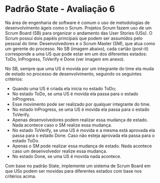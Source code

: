 # Padrão State - Avaliação 6

Na área de engenharia de software é comum o uso de metodologias de desenvolvimento ágeis como o Scrum.
Projetos Scrum fazem uso de um Scrum Board (SB) para organizar o andamento das User Stories (USs). 
O Scrum possui dois papéis principais que podem ser assumidos pelo pessoal do time: Desenvolvedores e o Scrum Master (SM), que atua como um gerente do processo.
No SB (imagem abaixo), cada cartão (post-it) corresponde a uma US que pode estar em um dos diferentes estados: ToDo, InProgress, ToVerify e Done (ver imagem em anexo). 

No SB, sempre que uma US é movida por um integrante do time ela muda de estado no processo de desenvolvimento, seguindo os seguintes critérios: 

- Quando uma US é criada ela inicia no estado ToDo;
- No estado ToDo, se uma US é movida ela passa para o estado InProgress. 
- Esse movimento pode ser realizado por qualquer integrante do time. 
- No estado InProgress, se uma US é movida ela passa para o estado ToVerify. 
- Apenas desenvolvedores podem realizar essa mudança de estado. Nada acontece caso o SM realize essa mudança. 
- No estado ToVerify, se uma US é movida e a mesma está aprovada ela passa para o estado Done. Caso não esteja aprovada ela passa para o estado ToDo. 
- Apenas o SM pode realizar essa mudança de estado. Nada acontece caso um desenvolvedor realize essa mudança. 
- No estado Done, se uma US é movida nada acontece.  

Com base no padrão State, implemente um sistema de Scrum Board em que USs podem ser movidas para diferentes estados com base nos critérios acima.
